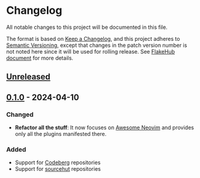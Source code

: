 # Changelog

All notable changes to this project will be documented in this file.

The format is based on [Keep a Changelog][1],
and this project adheres to [Semantic Versioning][2], except that
changes in the patch version number is not noted here since it will be
used for rolling release. See [FlakeHub document][3] for more details.

[1]: https://keepachangelog.com/en/1.1.0/
[2]: https://semver.org/spec/v2.0.0.html
[3]: https://flakehub.com/docs/publishing

## [Unreleased]

## [0.1.0] - 2024-04-10

### Changed

- **Refactor all the stuff**:
  It now focuses on [Awesome Neovim] and provides only all the plugins
  manifested there.

[Awesome Neovim]: https://github.com/rockerBOO/awesome-neovim

### Added

- Support for [Codeberg] repositories
- Support for [sourcehut] repositories

[Codeberg]: https://codeberg.org/
[sourcehut]: https://sr.ht/

[Unreleased]: https://github.com/m15a/flake-awesome-neovim-plugins/tree/HEAD
[0.1.0]: https://github.com/m15a/flake-awesome-neovim-plugins/tree/v0.1.0

<!-- vim:set tw=72 spell nowrap: -->
